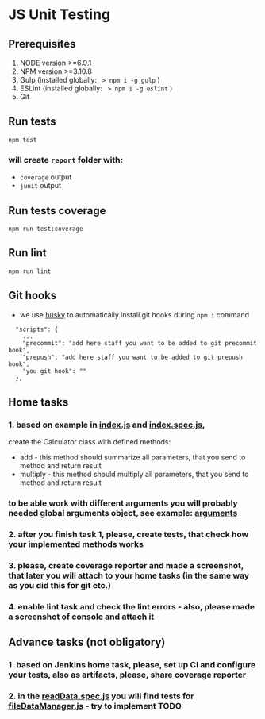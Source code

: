 # JS Unit Testing

## Prerequisites
1. NODE version >=6.9.1
2. NPM version >=3.10.8
3. Gulp (installed globally: ` > npm i -g gulp` )
4. ESLint (installed globally: ` > npm i -g eslint` )
5. Git

## Run tests
```
npm test
```
### will create `report` folder with:
* `coverage` output
* `junit` output

## Run tests coverage
```
npm run test:coverage
```

## Run lint
```
npm run lint
```

## Git hooks
* we use [husky](https://www.npmjs.com/package/husky) to automatically install git hooks during `npm i` command
```
  "scripts": {
    ...
    "precommit": "add here staff you want to be added to git precommit hook",
    "prepush": "add here staff you want to be added to git prepush hook",
    "you git hook": ""
  },
```

## Home tasks
### 1. based on example in [index.js](./index.js) and [index.spec.js](./test/index.spec.js),
create the Calculator class with defined methods:
* add - this method should summarize all parameters, that you send to method and return result
* multiply - this method should multiply all parameters, that you send to method and return result
### to be able work with different arguments you will probably needed global arguments object, see example: [arguments](https://github.com/Alioshka/node.js-examples/blob/master/arguments.js)
### 2. after you finish task 1, please, create tests, that check how your implemented methods works
### 3. please, create coverage reporter and made a screenshot, that later you will attach to your home tasks (in the same way as you did this for git etc.)
### 4. enable lint task and check the lint errors - also, please made a screenshot of console and attach it

 ## Advance tasks (not obligatory)
 ### 1. based on Jenkins home task, please, set up CI and configure your tests, also as artifacts, please, share coverage reporter
 ### 2. in the [readData.spec.js](./test/readData.spec.js) you will find tests for [fileDataManager.js](./lib/fileDataManager.js) - try to implement TODO
